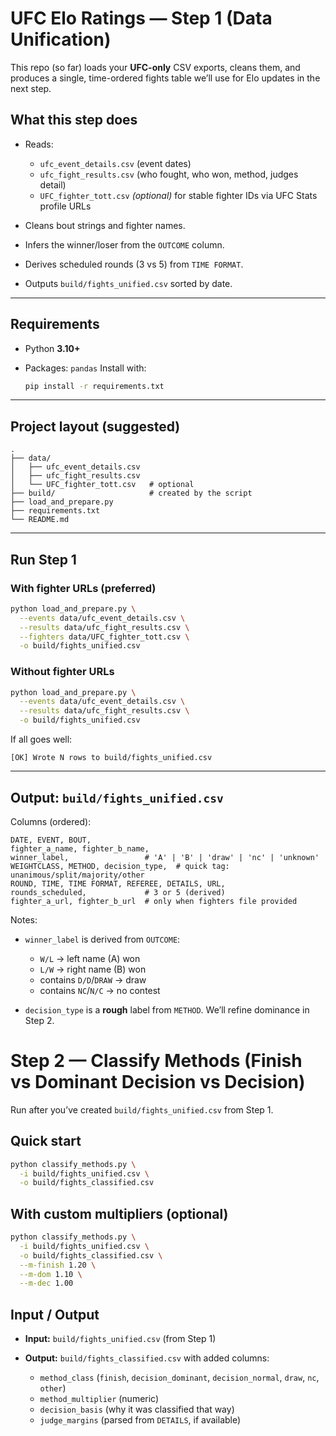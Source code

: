 # UFC Elo Ratings — Step 1 (Data Unification)

This repo (so far) loads your **UFC-only** CSV exports, cleans them, and produces a single, time-ordered fights table we’ll use for Elo updates in the next step.

## What this step does

* Reads:

  * `ufc_event_details.csv` (event dates)
  * `ufc_fight_results.csv` (who fought, who won, method, judges detail)
  * `UFC_fighter_tott.csv` *(optional)* for stable fighter IDs via UFC Stats profile URLs
* Cleans bout strings and fighter names.
* Infers the winner/loser from the `OUTCOME` column.
* Derives scheduled rounds (3 vs 5) from `TIME FORMAT`.
* Outputs `build/fights_unified.csv` sorted by date.

---

## Requirements

* Python **3.10+**
* Packages: `pandas`
  Install with:

  ```bash
  pip install -r requirements.txt
  ```
---

## Project layout (suggested)

```
.
├── data/
│   ├── ufc_event_details.csv
│   ├── ufc_fight_results.csv
│   └── UFC_fighter_tott.csv   # optional
├── build/                     # created by the script
├── load_and_prepare.py
├── requirements.txt
└── README.md
```

---

## Run Step 1

### With fighter URLs (preferred)

```bash
python load_and_prepare.py \
  --events data/ufc_event_details.csv \
  --results data/ufc_fight_results.csv \
  --fighters data/UFC_fighter_tott.csv \
  -o build/fights_unified.csv
```

### Without fighter URLs

```bash
python load_and_prepare.py \
  --events data/ufc_event_details.csv \
  --results data/ufc_fight_results.csv \
  -o build/fights_unified.csv
```

If all goes well:

```
[OK] Wrote N rows to build/fights_unified.csv
```

---

## Output: `build/fights_unified.csv`

Columns (ordered):

```
DATE, EVENT, BOUT,
fighter_a_name, fighter_b_name,
winner_label,                 # 'A' | 'B' | 'draw' | 'nc' | 'unknown'
WEIGHTCLASS, METHOD, decision_type,  # quick tag: unanimous/split/majority/other
ROUND, TIME, TIME FORMAT, REFEREE, DETAILS, URL,
rounds_scheduled,             # 3 or 5 (derived)
fighter_a_url, fighter_b_url  # only when fighters file provided
```

Notes:

* `winner_label` is derived from `OUTCOME`:

  * `W/L` → left name (A) won
  * `L/W` → right name (B) won
  * contains `D/D`/`DRAW` → draw
  * contains `NC`/`N/C` → no contest
* `decision_type` is a **rough** label from `METHOD`. We’ll refine dominance in Step 2.

# Step 2 — Classify Methods (Finish vs Dominant Decision vs Decision)

Run after you’ve created `build/fights_unified.csv` from Step 1.

## Quick start

```bash
python classify_methods.py \
  -i build/fights_unified.csv \
  -o build/fights_classified.csv
```

## With custom multipliers (optional)

```bash
python classify_methods.py \
  -i build/fights_unified.csv \
  -o build/fights_classified.csv \
  --m-finish 1.20 \
  --m-dom 1.10 \
  --m-dec 1.00
```

## Input / Output

* **Input:** `build/fights_unified.csv` (from Step 1)
* **Output:** `build/fights_classified.csv` with added columns:

  * `method_class` (`finish`, `decision_dominant`, `decision_normal`, `draw`, `nc`, `other`)
  * `method_multiplier` (numeric)
  * `decision_basis` (why it was classified that way)
  * `judge_margins` (parsed from `DETAILS`, if available)